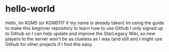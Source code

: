 # hello-world

Hello, Im KGM5 (or KGM5117 if my name is already taken)
Im using the guide to make this beginner repository to learn how to use Github
I only signed up to Github so I can help update and improve the StarLegacy Wiki, so new players to the server won't be as clueless as I was (and still am) I might use Github for other projects if I find this easy.
